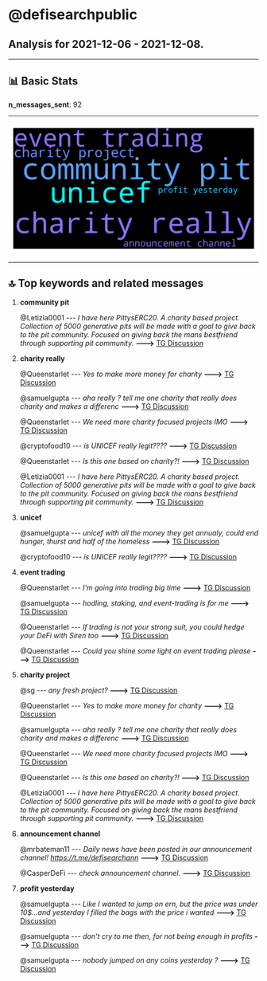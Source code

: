 # **@defisearchpublic**
 ## Analysis for **2021-12-06** - **2021-12-08**.

---

## 📊 **Basic Stats**

**n_messages_sent**: 92

---
![wordcloud](defisearchpublic_2Days_wordcloud.png)

---


## 🔝 **Top keywords and related messages**

1. **community pit**

    @Letizia0001 --- *I have here PittysERC20. A charity based project. Collection of 5000 generative pits will be made with a goal to give back to the pit community. Focused on giving back the mans bestfriend through supporting pit community.* **--->** [TG Discussion](https://t.me/defisearchpublic/239914)

2. **charity really**

    @Queenstarlet --- *Yes to make more money for charity* **--->** [TG Discussion](https://t.me/defisearchpublic/239954)

    @samuelgupta --- *aha really ? tell me one charity that really does charity and makes a differenc* **--->** [TG Discussion](https://t.me/defisearchpublic/239929)

    @Queenstarlet --- *We need more charity focused projects IMO* **--->** [TG Discussion](https://t.me/defisearchpublic/239919)

    @cryptofood10 --- *is UNICEF really legit????* **--->** [TG Discussion](https://t.me/defisearchpublic/239933)

    @Queenstarlet --- *Is this one based on charity?!* **--->** [TG Discussion](https://t.me/defisearchpublic/239918)

    @Letizia0001 --- *I have here PittysERC20. A charity based project. Collection of 5000 generative pits will be made with a goal to give back to the pit community. Focused on giving back the mans bestfriend through supporting pit community.* **--->** [TG Discussion](https://t.me/defisearchpublic/239914)

3. **unicef**

    @samuelgupta --- *unicef with all the money they get annualy, could end hunger, thurst and half of the homeless* **--->** [TG Discussion](https://t.me/defisearchpublic/239931)

    @cryptofood10 --- *is UNICEF really legit????* **--->** [TG Discussion](https://t.me/defisearchpublic/239933)

4. **event trading**

    @Queenstarlet --- *I'm going into trading big time* **--->** [TG Discussion](https://t.me/defisearchpublic/239948)

    @samuelgupta --- *hodling, staking, and event-trading is for me* **--->** [TG Discussion](https://t.me/defisearchpublic/239962)

    @Queenstarlet --- *If trading is not your strong suit, you could hedge your DeFi with Siren too* **--->** [TG Discussion](https://t.me/defisearchpublic/239957)

    @Queenstarlet --- *Could you shine some light on event trading please* **--->** [TG Discussion](https://t.me/defisearchpublic/239964)

5. **charity project**

    @sg --- *any fresh project?* **--->** [TG Discussion](https://t.me/defisearchpublic/239807)

    @Queenstarlet --- *Yes to make more money for charity* **--->** [TG Discussion](https://t.me/defisearchpublic/239954)

    @samuelgupta --- *aha really ? tell me one charity that really does charity and makes a differenc* **--->** [TG Discussion](https://t.me/defisearchpublic/239929)

    @Queenstarlet --- *We need more charity focused projects IMO* **--->** [TG Discussion](https://t.me/defisearchpublic/239919)

    @Queenstarlet --- *Is this one based on charity?!* **--->** [TG Discussion](https://t.me/defisearchpublic/239918)

    @Letizia0001 --- *I have here PittysERC20. A charity based project. Collection of 5000 generative pits will be made with a goal to give back to the pit community. Focused on giving back the mans bestfriend through supporting pit community.* **--->** [TG Discussion](https://t.me/defisearchpublic/239914)

6. **announcement channel**

    @mrbateman11 --- *Daily news have been posted in our announcement channel! https://t.me/defisearchann* **--->** [TG Discussion](https://t.me/defisearchpublic/240000)

    @CasperDeFi --- *check announcement channel.* **--->** [TG Discussion](https://t.me/defisearchpublic/239808)

7. **profit yesterday**

    @samuelgupta --- *Like I wanted to jump on ern, but the price was under 10$...and yesterday I filled the bags with the price i wanted* **--->** [TG Discussion](https://t.me/defisearchpublic/239969)

    @samuelgupta --- *don't cry to me then, for not being enough in profits* **--->** [TG Discussion](https://t.me/defisearchpublic/239971)

    @samuelgupta --- *nobody jumped on any coins yesterday ?* **--->** [TG Discussion](https://t.me/defisearchpublic/239970)

